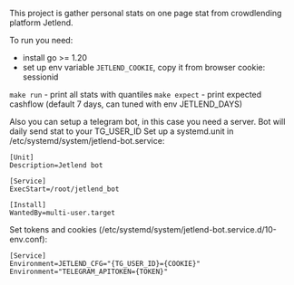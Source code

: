 This project is gather personal stats on one page stat from crowdlending platform Jetlend.

To run you need:
* install go >= 1.20
* set up env variable `JETLEND_COOKIE`, copy it from browser cookie: sessionid


`make run` - print all stats with quantiles
`make expect` - print expected cashflow (default 7 days, can tuned with env JETLEND_DAYS)


Also you can setup a telegram bot, in this case you need a server. Bot will daily send stat to your TG_USER_ID
Set up a systemd.unit in /etc/systemd/system/jetlend-bot.service:
```
[Unit]
Description=Jetlend bot

[Service]
ExecStart=/root/jetlend_bot

[Install]
WantedBy=multi-user.target
```

Set tokens and cookies (/etc/systemd/system/jetlend-bot.service.d/10-env.conf):
```
[Service]
Environment=JETLEND_CFG="{TG_USER_ID}={COOKIE}"
Environment="TELEGRAM_APITOKEN={TOKEN}"
```

